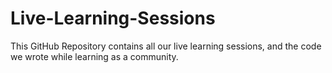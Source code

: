 # Live-Learning-Sessions
This GitHub Repository contains all our live learning sessions, and the code we wrote while learning as a community.
